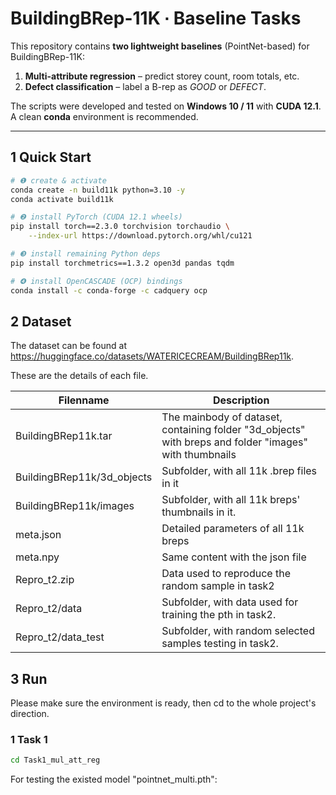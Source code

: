# BuildingBRep-11K ∙ Baseline Tasks

This repository contains **two lightweight baselines** (PointNet-based) for
BuildingBRep-11K:

1. **Multi-attribute regression** – predict storey count, room totals, etc.  
2. **Defect classification** – label a B-rep as *GOOD* or *DEFECT*.

The scripts were developed and tested on **Windows 10 / 11** with **CUDA 12.1**.
A clean **conda** environment is recommended.

---

## 1  Quick Start

```bash
# ❶ create & activate
conda create -n build11k python=3.10 -y
conda activate build11k

# ❷ install PyTorch (CUDA 12.1 wheels)
pip install torch==2.3.0 torchvision torchaudio \
    --index-url https://download.pytorch.org/whl/cu121

# ❸ install remaining Python deps
pip install torchmetrics==1.3.2 open3d pandas tqdm

# ❹ install OpenCASCADE (OCP) bindings
conda install -c conda-forge -c cadquery ocp
```


## 2 Dataset

The dataset can be found at https://huggingface.co/datasets/WATERICECREAM/BuildingBRep11k. 

These are the details of each file.

| Filenname     | Description            |
|----------------------------|-------------------|
|BuildingBRep11k.tar|The mainbody of dataset, containing folder "3d_objects" with breps and  folder "images" with thumbnails|
|BuildingBRep11k/3d_objects|Subfolder, with all 11k .brep files in it|
|BuildingBRep11k/images|Subfolder, with all 11k breps' thumbnails in it.|
|meta.json|Detailed parameters of all 11k breps|
|meta.npy|Same content with the json file|
|Repro_t2.zip|Data used to reproduce the random sample in task2|
|Repro_t2/data|Subfolder, with data used for training the pth in task2.|
|Repro_t2/data_test|Subfolder, with random selected samples testing in task2.|

## 3 Run

Please make sure the environment is ready, then cd to the whole project's direction.

### 1 Task 1

```bash
cd Task1_mul_att_reg
```

For testing the existed model "pointnet_multi.pth":

